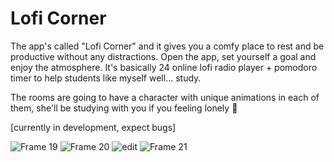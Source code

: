 # Lofi Corner

The app's called "Lofi Corner" and it gives you a comfy place to rest and be productive without any distractions. Open the app, set yourself a goal and enjoy the atmosphere. It's basically 24 online lofi radio player + pomodoro timer to help students like myself well... study.

The rooms are going to have a character with unique animations in each of them, she'll be studying with you if you feeling lonely 🙂

[currently in development, expect bugs]

![Frame 19](https://user-images.githubusercontent.com/74641081/192359203-70cecc1b-b088-4b55-af6e-1ee1c4f3f382.png)
![Frame 20](https://user-images.githubusercontent.com/74641081/192359214-c0197e1c-beb7-4649-8856-0a8e86409669.png)
![edit](https://github.com/FilipKarkowski/Lofi-Corner/assets/114432611/43b6e629-edf0-4360-8d47-201245e69b91)
![Frame 21](https://user-images.githubusercontent.com/74641081/192359217-c02a53bd-8001-49e1-a67b-e19543626fed.png)
